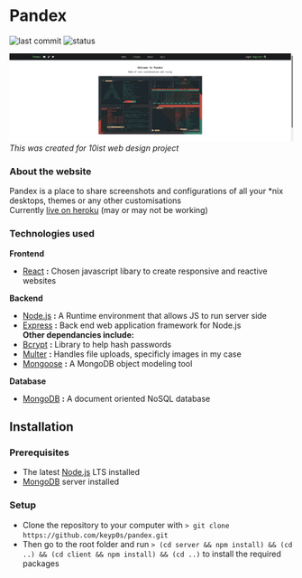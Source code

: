 # Pandex

![last commit](https://img.shields.io/github/last-commit/keyp0s/pandex?logo=GitHub)
![status](https://img.shields.io/github/deployments/keyp0s/pandex/thepandex?logo=Heroku)

![home page](homepage.png)
_This was created for 10ist web design project_

### About the website

Pandex is a place to share screenshots and configurations of all your \*nix desktops, themes or any other customisations  
Currently [live on heroku](https://thepandex.herokuapp.com/) (may or may not be working)

### Technologies used

**Frontend**

-   [React](https://reactjs.org) **:** Chosen javascript libary to create responsive and reactive websites

**Backend**

-   [Node.js](https://nodejs.org/en/) **:** A Runtime environment that allows JS to run server side
-   [Express](https://expressjs.com/) **:** Back end web application framework for Node.js  
    **Other dependancies include:**
-   [Bcrypt](https://www.npmjs.com/package/bcrypt) **:** Library to help hash passwords
-   [Multer](https://www.npmjs.com/package/multer) **:** Handles file uploads, specificly images in my case
-   [Mongoose](https://mongoosejs.com/) **:** A MongoDB object modeling tool

**Database**

-   [MongoDB](https://www.mongodb.com/) **:** A document oriented NoSQL database

## Installation

### Prerequisites

-   The latest [Node.js](https://nodejs.org/en/download/) LTS installed
-   [MongoDB](https://www.mongodb.com/try/download/community) server installed

### Setup

-   Clone the repository to your computer with `> git clone https://github.com/keyp0s/pandex.git`
-   Then go to the root folder and run `> (cd server && npm install) && (cd ..) && (cd client && npm install) && (cd ..)` to install the required packages
